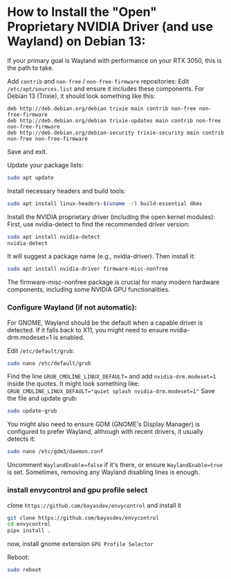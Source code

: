 # How to Install the "Open" Proprietary NVIDIA Driver (and use Wayland) on Debian 13:

If your primary goal is Wayland with performance on your RTX 3050, this is the path to take.

Add `contrib` and `non-free` / `non-free-firmware` repositories:
Edit `/etc/apt/sources.list` and ensure it includes these components. For Debian 13 (Trixie), it should look something like this:
```
deb http://deb.debian.org/debian trixie main contrib non-free non-free-firmware
deb http://deb.debian.org/debian trixie-updates main contrib non-free non-free-firmware
deb http://deb.debian.org/debian-security trixie-security main contrib non-free non-free-firmware
```

Save and exit.

Update your package lists:

```sh
sudo apt update
```

Install necessary headers and build tools:

```sh
sudo apt install linux-headers-$(uname -r) build-essential dkms
```

Install the NVIDIA proprietary driver (including the open kernel modules):
First, use nvidia-detect to find the recommended driver version:

```sh
sudo apt install nvidia-detect
nvidia-detect
```

It will suggest a package name (e.g., nvidia-driver). Then install it:

```sh
sudo apt install nvidia-driver firmware-misc-nonfree
```


The firmware-misc-nonfree package is crucial for many modern hardware components, including some NVIDIA GPU functionalities.

### Configure Wayland (if not automatic):
For GNOME, Wayland should be the default when a capable driver is detected. If it falls back to X11, you might need to ensure nvidia-drm.modeset=1 is enabled.

Edit `/etc/default/grub`:
```sh
sudo nano /etc/default/grub
```

Find the line `GRUB_CMDLINE_LINUX_DEFAULT=` and add `nvidia-drm.modeset=1` inside the quotes. It might look something like: `GRUB_CMDLINE_LINUX_DEFAULT="quiet splash nvidia-drm.modeset=1"`
Save the file and update grub:
```sh
sudo update-grub
```

You might also need to ensure GDM (GNOME's Display Manager) is configured to prefer Wayland, although with recent drivers, it usually detects it:

```sh
sudo nano /etc/gdm3/daemon.conf
```
Uncomment `WaylandEnable=false` if it's there, or ensure `WaylandEnable=true` is set. Sometimes, removing any Wayland disabling lines is enough.


### install envycontrol and gpu profile select
clone `https://github.com/bayasdev/envycontrol` and install it
```sh
git clone https://github.com/bayasdev/envycontrol
cd envycontrol
pipx install .
```

now, install gnome extension `GPU Profile Selector`

Reboot:

```sh
sudo reboot
```
